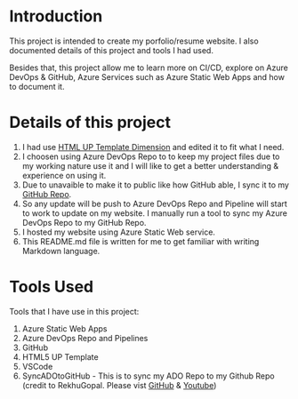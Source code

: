 # Introduction 
This project is intended to create my porfolio/resume website. I also documented details of this project and tools I had used.

Besides that, this project allow me to learn more on CI/CD, explore on Azure DevOps & GitHub, Azure Services such as Azure Static Web Apps and how to document it.

# Details of this project
1. I had use [HTML UP Template Dimension](https://html5up.net/dimension) and edited it to fit what I need.
2. I choosen using Azure DevOps Repo to to keep my project files due to my working nature use it and I will like to get a better understanding & experience on using it.
3. Due to unavaible to make it to public like how GitHub able, I sync it to my [GitHub Repo](https://github.com/garytan5753/projectgtazureresume).
4. So any update will be push to Azure DevOps Repo and Pipeline will start to work to update on my website. I manually run a tool to sync my Azure DevOps Repo to my GitHub Repo.
5. I hosted my website using Azure Static Web service.
6. This README.md file is written for me to get familiar with writing Markdown language.

# Tools Used
Tools that I have use in this project:
1.	Azure Static Web Apps
2.  Azure DevOps Repo and Pipelines
3.  GitHub
4.	HTML5 UP Template
5.	VSCode
6.  SyncADOtoGitHub - This is to sync my ADO Repo to my Github Repo (credit to RekhuGopal. Please vist [GitHub](https://github.com/RekhuGopal/SyncADOtoGitHub) & [Youtube](https://www.youtube.com/watch?v=G1nKqb8be-A&t=1434s))